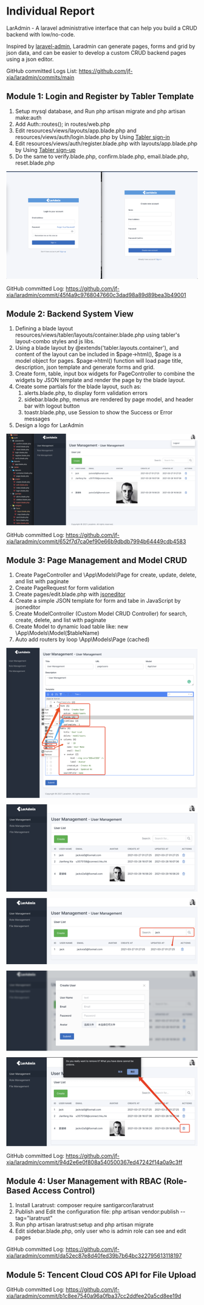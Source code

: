 # Individual Report

LarAdmin - A laravel administrative interface that can help you build a CRUD backend with low/no-code. 

Inspired by [laravel-admin](https://laravel-admin.org/docs/en/), Laradmin can generate pages, forms and grid by json data, and can be easier to develop a custom CRUD backend pages using a json editor.

GitHub committed Logs List:
https://github.com/jf-xia/laradmin/commits/main

## Module 1: Login and Register by Tabler Template

1. Setup mysql database, and Run php artisan migrate and php artisan make:auth
2. Add Auth::routes(); in routes/web.php
3. Edit resources/views/layouts/app.blade.php and resources/views/auth/login.blade.php by Using [Tabler sign-in](https://preview.tabler.io/sign-in.html)
4. Edit resources/views/auth/register.blade.php with layouts/app.blade.php by Using [Tabler sign-up](https://preview.tabler.io/sign-up.html)
5. Do the same to verify.blade.php, confirm.blade.php, email.blade.php, reset.blade.php

![login & register](doc/login.png)

GitHub committed Log:
https://github.com/jf-xia/laradmin/commit/45f4a9c9768047660c3dad98a89d89bea3b49001

## Module 2: Backend System View

1. Defining a blade layout resources/views/tabler/layouts/container.blade.php using tabler's layout-combo styles and js libs.
2. Using a blade layout by @extends('tabler.layouts.container'), and content of the layout can be included in $page->html(), $page is a model object for pages. $page->html() function will load page title, description, json template and generate forms and grid.
3. Create form, table, input box widgets for PageController to combine the widgets by JSON template and render the page by the blade layout.
4. Create some partials for the blade layout, such as: 
   1. alerts.blade.php, to display form validation errors 
   2. sidebar.blade.php, menus are rendered by page model, and header bar with logout button
   3. toastr.blade.php, use Session to show the Success or Error messages
5. Design a logo for LarAdmin

![view files](doc/view.png)

GitHub committed Log:
https://github.com/jf-xia/laradmin/commit/652f7d7ca0ef90e66b9dbdb7994b64449cdb4583


## Module 3: Page Management and Model CRUD

1. Create PageController and \App\Models\Page for create, update, delete, and list with paginate
2. Create PageRequest for form validation
3. Create pages/edit.blade.php with [jsoneditor](https://github.com/josdejong/jsoneditor)
4. Create a simple JSON template for form and tabe in JavaScript by jsoneditor
5. Create ModelController (Custom Model CRUD Controller) for search, create, delete, and list with paginate
6. Create Model to dynamic load table like: new \App\Models\Model($tableName)
7. Auto add routers by loop \App\Models\Page (cached)

![Page Management](doc/page.png)

![Auto-generate Model List](doc/list.png)

![Auto-generate Model Search](doc/search.png)

![Auto-generate Model Create](doc/create.png)

![Auto-generate Model Delete](doc/delete.png)

GitHub committed Log:
https://github.com/jf-xia/laradmin/commit/94d2e6e0f808a540500367ed47242f14a0a9c3ff

## Module 4: User Management with RBAC (Role-Based Access Control)

1. Install Laratrust: composer require santigarcor/laratrust
2. Publish and Edit the configuration file: php artisan vendor:publish --tag="laratrust"
3. Run php artisan laratrust:setup and php artisan migrate
4. Edit sidebar.blade.php, only user who is admin role can see and edit pages

GitHub committed Log:
https://github.com/jf-xia/laradmin/commit/da52ec87e8d40fed39b7b64bc322795613118197

## Module 5: Tencent Cloud COS API for File Upload

GitHub committed Log:
https://github.com/jf-xia/laradmin/commit/b1c8ee7540a96a0fba37cc2ddfee20a5cd8ee19d
